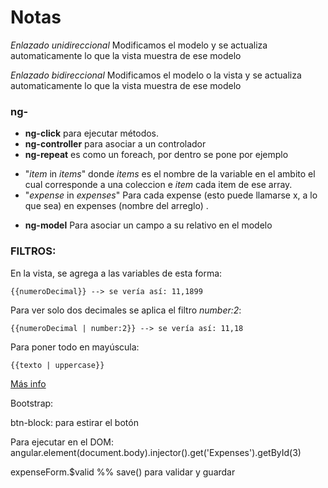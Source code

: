 # Notas

*Enlazado unidireccional* Modificamos el modelo y se actualiza automaticamente lo que la vista muestra de ese modelo

*Enlazado bidireccional* Modificamos el modelo o la vista y se actualiza automaticamente lo que la vista muestra de ese modelo


### ng-

* **ng-click** para ejecutar métodos.
* **ng-controller** para asociar a un controlador
* **ng-repeat** es como un foreach, por dentro se pone por ejemplo 
 - "*item* in *items*" donde *items* es el nombre de la variable en el ambito el cual corresponde a una coleccion e *item* cada item de ese array.
 - "*expense* in *expenses*" Para cada expense (esto puede llamarse x, a lo que sea) en expenses (nombre del arreglo) .

 * **ng-model** Para asociar un campo a su relativo en el modelo


### FILTROS:


En la vista, se agrega a las variables de esta forma:

```
{{numeroDecimal}} --> se vería así: 11,1899
```

Para ver solo dos decimales se aplica el filtro *number:2*:

```
{{numeroDecimal | number:2}} --> se vería así: 11,18
```

Para poner todo en mayúscula:

```
{{texto | uppercase}}
```

[Más info](https://docs.angular.org/api/ng/filter)

Bootstrap:

btn-block: para estirar el botón

Para ejecutar en el DOM:
angular.element(document.body).injector().get('Expenses').getById(3)


expenseForm.$valid %% save() para validar y guardar
